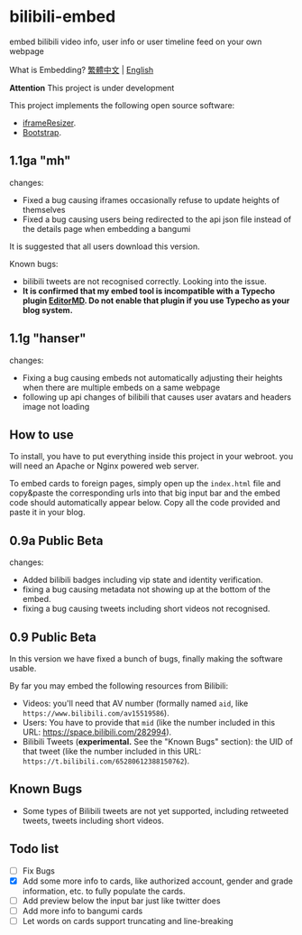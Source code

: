 # bilibili-embed

embed bilibili video info, user info or user timeline feed on your own webpage

What is Embedding? [繁體中文](http://www.wibibi.com/info.php?tid=443) | [English](https://dev.twitter.com/web/embedded-tweets)

**Attention** This project is under development

This project implements the following open source software:

- [iframeResizer](https://davidjbradshaw.github.io/iframe-resizer/).
- [Bootstrap](https://getbootstrap.com).

## 1.1ga "mh"

changes:

- Fixed a bug causing iframes occasionally refuse to update heights of themselves
- Fixed a bug causing users being redirected to the api json file instead of the details page when embedding a bangumi

It is suggested that all users download this version.

Known bugs:

- bilibili tweets are not recognised correctly. Looking into the issue.
- **It is confirmed that my embed tool is incompatible with a Typecho plugin [EditorMD](https://github.com/DT27/EditorMD/). Do not enable that plugin if you use Typecho as your blog system.**

## 1.1g "hanser"

changes:

- Fixing a bug causing embeds not automatically adjusting their heights when there are multiple embeds on a same webpage
- following up api changes of bilibili that causes user avatars and headers image not loading

## How to use

To install, you have to put everything inside this project in your webroot. you will need an Apache or Nginx powered web server.

To embed cards to foreign pages, simply open up the `index.html` file and copy&paste the corresponding urls into that big input bar and the embed code should automatically appear below. Copy all the code provided and paste it in your blog.

## 0.9a Public Beta

changes:

- Added bilibili badges including vip state and identity verification.
- fixing a bug causing metadata not showing up at the bottom of the embed.
- fixing a bug causing tweets including short videos not recognised.

## 0.9 Public Beta

In this version we have fixed a bunch of bugs, finally making the software usable.

By far you may embed the following resources from Bilibili:

- Videos: you'll need that AV number (formally named `aid`, like `https://www.bilibili.com/av15519586`).
- Users: You have to provide that `mid` (like the number included in this URL: https://space.bilibili.com/282994).
- Bilibili Tweets (**experimental.** See the "Known Bugs" section): the UID of that tweet (like the number included in this URL: `https://t.bilibili.com/65280612388150762`).


## Known Bugs

- Some types of Bilibili tweets are not yet supported, including retweeted tweets, tweets including short videos.

## Todo list

- [ ] Fix Bugs
- [x] Add some more info to cards, like authorized account, gender and grade information, etc. to fully populate the cards.
- [ ] Add preview below the input bar just like twitter does
- [ ] Add more info to bangumi cards
- [ ] Let words on cards support truncating and line-breaking
